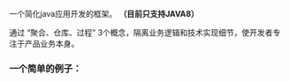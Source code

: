 一个简化java应用开发的框架。 **（目前只支持JAVA8）** 

通过 “聚合、仓库、过程” 3个概念，隔离业务逻辑和技术实现细节，使开发者专注于产品业务本身。

### 一个简单的例子：


